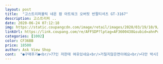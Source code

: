 ```yaml
---
layout: post 
title:  "고스트리퍼블릭 네온 팜 아트워크 오버핏 반팔티셔츠 GT-3167" 
description: 고스트리퍼 ..
date: 2020-06-24 07:12:18 
img: https://static.coupangcdn.com/image/retail/images/2020/03/19/10/9/8d7490f6-1203-4fab-bb5e-f470d19c89fb.jpg 
linkUrl: https://link.coupang.com/re/AFFSDP?lptag=AF3600438&subid=ahnPublicAsk&pageKey=1387801655&itemId=2423381291&vendorItemId=70417484695&traceid=V0-113-6aba04024cd42f48 
categories: [1002] 
color: CF36BB 
price: 18500 
author: Ask View Shop 
cont:  "●구매후기●<br/>77인 저한태 여유있네요<br/>거칠지않은면이에요<br/>다만 박시한옷이라 어깨선이 많이내려와 어깨넓어보이는느낌들어요^^<br/>뒷면 프린트두이뿌고 잘산거같애요.<br/><br/>사이즈 핏 다 만족스럽니다<br/>사이즈고민햇는데 오버핏이라 1번사이즈도 맞앗을거같아요<br/>여름내내 자주입을것같아요<br/>옷 두께 두껍지않아서 여름에 덥지않을거같애요<br/>자주빨아도 금방 늘어날거 같진않아요<br/>키169 엉덩이딱 가리네요<br/>프린팅 진짜 이쁘네요<br/>" 
---
```

